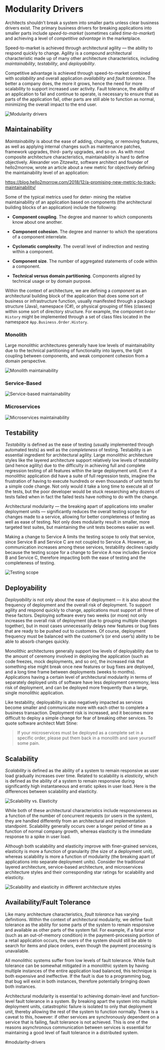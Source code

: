 # Modularity Drivers

Architects shouldn’t break a system into smaller parts unless clear business drivers exist. The primary business drivers for breaking applications into smaller parts include _speed-to-market_ (sometimes called _time-to-market_) and achieving a level of _competitive advantage_ in the marketplace.

Speed-to-market is achieved through architectural agility — the ability to respond quickly to change. Agility is a compound architectural characteristic made up of many other architecture characteristics, including _maintainability_, _testability_, and _deployability_.

Competitive advantage is achieved through speed-to-market combined with _scalability_ and overall application _availability_ and _fault tolerance_. The better a company does, the more it grows, hence the need for more scalability to support increased user activity. Fault tolerance, the  ability of an application to fail and continue to operate, is necessary to ensure that as parts of the application fail, other parts are still able to function as normal, minimizing the overall impact to the end user.

![Modularity drivers](_images/modularity-drivers.png)

## Maintainability

_Maintainability_ is about the ease of adding, changing, or removing features, as well as applying internal changes such as maintenance patches, framework upgrades, third- party upgrades, and so on. As with most composite architecture characteristics, maintainability is hard to define objectively. Alexander von Zitzewitz, software architect and founder of hello2morrow, wrote an article about a new metric for objectively defining the maintainability level of an application:

https://blog.hello2morrow.com/2018/12/a-promising-new-metric-to-track-maintainability/

Some of the typical metrics used for deter‐ mining the relative maintainability of an application based on components (the architectural building blocks of an application) include the following:

* __Component coupling__. The degree and manner to which components know about one another.

* __Component cohesion__. The degree and manner to which the operations of a component interrelate.

* __Cyclomatic complexity__. The overall level of indirection and nesting within a component.

* __Component size__. The number of aggregated statements of code within a component.

* __Technical versus domain partitioning__. Components aligned by technical usage or by domain purpose.

Within the context of architecture, we are defining a _component_ as an architectural building block of the application that does some sort of business or infrastructure function, usually manifested through a package structure (Java), namespace (C#), or physical grouping of files (classes) within some sort of directory structure. For example, the component `Order History` might be implemented through a set of class files located in the namespace `App.Business.Order.History`.

### Monolith

Large monolithic architectures generally have low levels of maintainability due to the technical partitioning of functionality into layers, the tight coupling between components, and weak component cohesion from a domain perspective.

![Monolith maintainability](_images/monolith-maintainability.png)

### Service-Based

![Service-based maintainability](_images/service-based-maintainability.png)

### Microservices

![Microservices maintainability](_images/microservices-maintainability.png)

## Testability

_Testability_ is defined as the ease of testing (usually implemented through automated tests) as well as the _completeness_ of testing. Testability is an essential ingredient for architectural agility. Large monolithic architecture styles like the layered architecture support relatively low levels of testability (and hence agility) due to the difficulty in achieving full and complete regression testing of all features within the large deployment unit. Even if a monolithic application did have a suite of full regression tests, imagine the frustration of having to execute hundreds or even thousands of unit tests for a simple code change. Not only would it take a long time to execute all of the tests, but the poor developer would be stuck researching why dozens of tests failed when in fact the failed tests have nothing to do with the change.

Architectural modularity — the breaking apart of applications into smaller deployment units — significantly reduces the overall testing scope for changes made to a service, allowing for better completeness of testing as well as ease of testing. Not only does modularity result in smaller, more targeted test suites, but maintaining the unit tests becomes easier as well.

Making a change to Service A limits the testing scope to only that service, since Service B and Service C are not coupled to Service A. However, as communication increases among these services, testability declines rapidly because the testing scope for a change to Service A now includes Service B and Service C, therefore impacting both the ease of testing and the completeness of testing.

![Testing scope](_images/testing-scope.png)

## Deployability

_Deployability_ is not only about the ease of deployment — it is also about the frequency of deployment and the overall risk of deployment. To support agility and respond quickly to change, applications must support all three of these factors. Deploying software every two weeks (or more) not only increases the overall risk of deployment (due to grouping multiple changes together), but in most cases unnecessarily delays new features or bug fixes that are ready to be pushed out to customers. Of course, deployment frequency must be balanced with the customer’s (or end user’s) ability to be able to absorb changes quickly.

Monolithic architectures generally support low levels of deployability due to the amount of ceremony involved in deploying the application (such as code freezes, mock deployments, and so on), the increased risk that something else might break once new features or bug fixes are deployed, and a long time frame between deployments (weeks to months). Applications having a certain level of architectural modularity in terms of separately deployed units of software have less deployment ceremony, less risk of deployment, and can be deployed more frequently than a large, single monolithic application.

Like testability, deployability is also negatively impacted as services become smaller and communicate more with each other to complete a business transaction. Deployment risk is increased, and it becomes more difficult to deploy a simple change for fear of breaking other services. To quote software architect Matt Stine:

> If your microservices must be deployed as a complete set in a specific order, please put them back in a monolith and save yourself some pain.

## Scalability

_Scalability_ is defined as the ability of a system to remain responsive as user load gradually increases over time. Related to scalability is _elasticity_, which is defined as the ability of a system to remain responsive during significantly high instantaneous and erratic spikes in user load. Here is the differences between scalability and elasticity.

![Scalability vs. Elasticity](_images/scalability-elasticity.png)

While both of these architectural characteristics include responsiveness as a function of the number of concurrent requests (or users in the system), they are handled differently from an architectural and implementation standpoint. Scalability generally occurs over a longer period of time as a function of normal company growth, whereas elasticity is the immediate response to a spike in user load.

Although both scalability and elasticity improve with finer-grained services, elasticity is more a function of granularity (the size of a deployment unit), whereas scalability is more a function of modularity (the breaking apart of applications into separate deployment units). Consider the traditional layered architecture, service-based architecture, and microservices architecture styles and their corresponding star ratings for scalability and elasticity.

![Scalability and elasticity in different architecture styles](_images/scalability-elasticity-styles.png)

## Availability/Fault Tolerance

Like many architecture characteristics, _fault tolerance_ has varying definitions. Within the context of architectural modularity, we define fault tolerance as the ability for some parts of the system to remain responsive and available as other parts of the system fail. For example, if a fatal error (such as an out-of-memory condition) in the payment-processing portion of a retail application occurs, the users of the system should still be able to search for items and place orders, even though the payment processing is unavailable.

All monolithic systems suffer from low levels of fault tolerance. While fault tolerance can be somewhat mitigated in a monolithic system by having multiple instances of the entire application load balanced, this technique is both expensive and ineffective. If the fault is due to a programming bug, that bug will exist in both instances, therefore potentially bringing down both instances.

Architectural modularity is essential to achieving domain-level and function-level fault tolerance in a system. By breaking apart the system into multiple deployment units, catastrophic failure is isolated to only that deployment unit, thereby allowing the rest of the system to function normally. There is a caveat to this, however: if other services are synchronously dependent on a service that is failing, fault tolerance is not achieved. This is one of the reasons asynchronous communication between services is essential for maintaining a good level of fault tolerance in a distributed system.

#modularity-drivers
